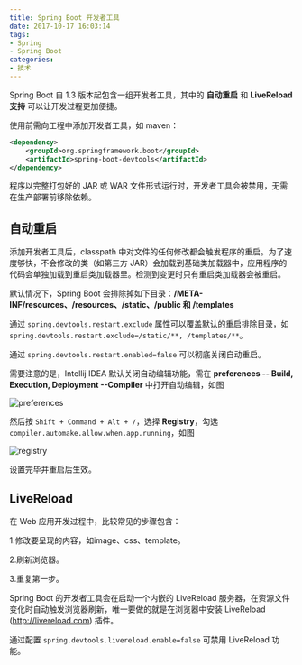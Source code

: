 ```yaml
---
title: Spring Boot 开发者工具
date: 2017-10-17 16:03:14
tags:
- Spring
- Spring Boot
categories:
- 技术
---
```

Spring Boot 自 1.3 版本起包含一组开发者工具，其中的 **自动重启** 和 **LiveReload 支持** 可以让开发过程更加便捷。

使用前需向工程中添加开发者工具，如 maven：

```xml
<dependency>
 	<groupId>org.springframework.boot</groupId>
	<artifactId>spring-boot-devtools</artifactId>
</dependency>
```

  程序以完整打包好的 JAR 或 WAR 文件形式运行时，开发者工具会被禁用，无需在生产部署前移除依赖。



<!--more-->



## 自动重启

添加开发者工具后，classpath 中对文件的任何修改都会触发程序的重启。为了速度够快，不会修改的类（如第三方 JAR）会加载到基础类加载器中，应用程序的代码会单独加载到重启类加载器里。检测到变更时只有重启类加载器会被重启。

默认情况下，Spring Boot 会排除掉如下目录：**/META-INF/resources、/resources、/static、/public 和 /templates**

通过 `spring.devtools.restart.exclude` 属性可以覆盖默认的重启排除目录，如 `spring.devtools.restart.exclude=/static/**, /templates/**`。

通过 `spring.devtools.restart.enabled=false` 可以彻底关闭自动重启。

需要注意的是，Intellij IDEA 默认关闭自动编辑功能，需在 **preferences -- Build, Execution, Deployment --Compiler** 中打开自动编辑，如图

![preferences](http://image.ulyssesss.com/201710171.png)



然后按 `Shift + Command + Alt + /`，选择 **Registry**，勾选 `compiler.automake.allow.when.app.running`，如图

![registry](http://image.ulyssesss.com/201710172.png)

设置完毕并重启后生效。





## LiveReload

在 Web 应用开发过程中，比较常见的步骤包含：

1.修改要呈现的内容，如image、css、template。

2.刷新浏览器。

3.重复第一步。

Spring Boot 的开发者工具会在启动一个内嵌的 LiveReload 服务器，在资源文件变化时自动触发浏览器刷新，唯一要做的就是在浏览器中安装 LiveReload (http://livereload.com) 插件。

通过配置 `spring.devtools.livereload.enable=false` 可禁用 LiveReload 功能。
